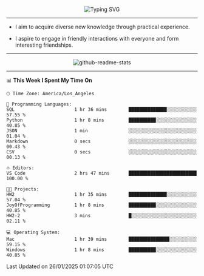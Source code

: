 <p align="center">
  <img src="https://readme-typing-svg.demolab.com?font=Fira+Code&weight=500&size=32&duration=2500&pause=1600&center=true&vCenter=true&random=false&width=1024&height=64&lines=Hi+there+%F0%9F%91%8B;I'm+delighted+you+could+make+it+here+%F0%9F%8E%89;I'm+Harry%2C+a+college+student+still+finding+my+way" alt="Typing SVG" />
</p>


---


- I aim to acquire diverse new knowledge through practical experience.

- I aspire to engage in friendly interactions with everyone and form interesting friendships.


---


<p align="center">
  <img src="https://github-readme-stats.vercel.app/api?username=Harry-Jing&show_icons=true" alt="github-readme-stats"/>
</p>


---

<!--START_SECTION:waka-->
📊 **This Week I Spent My Time On** 

```text
🕑︎ Time Zone: America/Los_Angeles

💬 Programming Languages: 
SQL                      1 hr 36 mins        ██████████████░░░░░░░░░░░   57.55 % 
Python                   1 hr 8 mins         ██████████░░░░░░░░░░░░░░░   40.85 % 
JSON                     1 min               ░░░░░░░░░░░░░░░░░░░░░░░░░   01.04 % 
Markdown                 0 secs              ░░░░░░░░░░░░░░░░░░░░░░░░░   00.43 % 
CSV                      0 secs              ░░░░░░░░░░░░░░░░░░░░░░░░░   00.13 % 

🔥 Editors: 
VS Code                  2 hrs 47 mins       █████████████████████████   100.00 % 

🐱‍💻 Projects: 
HW2                      1 hr 35 mins        ██████████████░░░░░░░░░░░   57.04 % 
JoyOfProgramming         1 hr 8 mins         ██████████░░░░░░░░░░░░░░░   40.85 % 
HW2-2                    3 mins              █░░░░░░░░░░░░░░░░░░░░░░░░   02.11 % 

💻 Operating System: 
Mac                      1 hr 39 mins        ███████████████░░░░░░░░░░   59.15 % 
Windows                  1 hr 8 mins         ██████████░░░░░░░░░░░░░░░   40.85 % 
```


 Last Updated on 26/01/2025 01:07:05 UTC
<!--END_SECTION:waka-->
